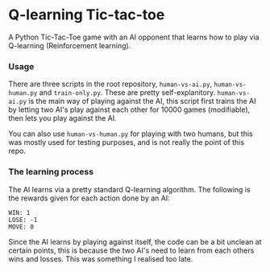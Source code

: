 # Q-learning Tic-tac-toe
A Python Tic-Tac-Toe game with an AI opponent that learns how to play via 
Q-learning (Reinforcement learning).

### Usage

There are three scripts in the root repository, `human-vs-ai.py`, `human-vs-human.py` and
`train-only.py`. These are pretty self-explanitory. `human-vs-ai.py` is the main way of
playing against the AI, this script first trains the AI by letting two AI's play against
each other for 10000 games (modifiable), then lets you play against the AI.

You can also use `human-vs-human.py` for playing with two humans, but this was mostly used
for testing purposes, and is not really the point of this repo.


### The learning process

The AI learns via a pretty standard Q-learning algorithm. The following is the rewards
given for each action done by an AI:

```
WIN: 1
LOSE: -1
MOVE: 0
```

Since the AI learns by playing against itself, the code can be a bit unclean at certain
points, this is because the two AI's need to learn from each others wins and losses. This
was something I realised too late.
